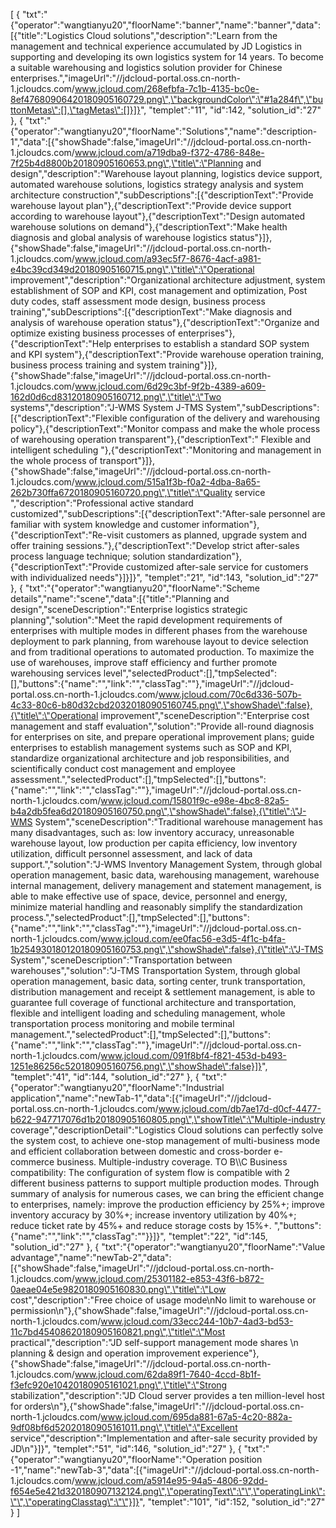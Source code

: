 [
	{
		"txt":"{\"operator\":\"wangtianyu20\",\"floorName\":\"banner\",\"name\":\"banner\",\"data\":[{\"title\":\"Logistics Cloud solutions\",\"description\":\"Learn from the management and technical experience accumulated by JD Logistics in supporting and developing its own logistics system for 14 years. To become a suitable warehousing and logistics solution provider for Chinese enterprises.\",\"imageUrl\":\"//jdcloud-portal.oss.cn-north-1.jcloudcs.com/www.jcloud.com/268efbfa-7c1b-4135-bc0e-8ef47680906420180905160729.png\",\"backgroundColor\":\"#1a284f\",\"buttonMetas\":[],\"tagMetas\":[]}]}",
		"templet":"11",
		"id":142,
		"solution_id":"27"
	},
	{
		"txt":"{\"operator\":\"wangtianyu20\",\"floorName\":\"Solutions\",\"name\":\"description-1\",\"data\":[{\"showShade\":false,\"imageUrl\":\"//jdcloud-portal.oss.cn-north-1.jcloudcs.com/www.jcloud.com/a719dba9-f372-4786-848e-7f25b4d8800b20180905160653.png\",\"title\":\"Planning and design\",\"description\":\"Warehouse layout planning, logistics device support, automated warehouse solutions, logistics strategy analysis and system architecture construction\",\"subDescriptions\":[{\"descriptionText\":\"Provide warehouse layout plan\"},{\"descriptionText\":\"Provide device support according to warehouse layout\"},{\"descriptionText\":\"Design automated warehouse solutions on demand\"},{\"descriptionText\":\"Make health diagnosis and global analysis of warehouse logistics status\"}]},{\"showShade\":false,\"imageUrl\":\"//jdcloud-portal.oss.cn-north-1.jcloudcs.com/www.jcloud.com/a93ec5f7-8676-4acf-a981-e4bc39cd349d20180905160715.png\",\"title\":\"Operational improvement\",\"description\":\"Organizational architecture adjustment, system establishment of SOP and KPI, cost management and optimization, Post duty codes, staff assessment mode design, business process training\",\"subDescriptions\":[{\"descriptionText\":\"Make diagnosis and analysis of warehouse operation status\"},{\"descriptionText\":\"Organize and optimize existing business processes of enterprises\"},{\"descriptionText\":\"Help enterprises to establish a standard SOP system and KPI system\"},{\"descriptionText\":\"Provide warehouse operation training, business process training and system training\"}]},{\"showShade\":false,\"imageUrl\":\"//jdcloud-portal.oss.cn-north-1.jcloudcs.com/www.jcloud.com/6d29c3bf-9f2b-4389-a609-162d0d6cd83120180905160712.png\",\"title\":\"Two systems\",\"description\":\"J-WMS System  J-TMS System\",\"subDescriptions\":[{\"descriptionText\":\"Flexible configuration of the delivery and warehousing policy\"},{\"descriptionText\":\"Monitor compass and make the whole process of warehousing operation transparent\"},{\"descriptionText\":\" Flexible and intelligent scheduling \"},{\"descriptionText\":\"Monitoring and management in the whole process of transport\"}]},{\"showShade\":false,\"imageUrl\":\"//jdcloud-portal.oss.cn-north-1.jcloudcs.com/www.jcloud.com/515a1f3b-f0a2-4dba-8a65-262b730ffa6720180905160720.png\",\"title\":\"Quality service \",\"description\":\"Professional active standard customized\",\"subDescriptions\":[{\"descriptionText\":\"After-sale personnel are familiar with system knowledge and customer information\"},{\"descriptionText\":\"Re-visit customers as planned, upgrade system and offer training sessions.\"},{\"descriptionText\":\"Develop strict after-sales process language technique; solution standardization\"},{\"descriptionText\":\"Provide customized after-sale service for customers with individualized needs\"}]}]}",
		"templet":"21",
		"id":143,
		"solution_id":"27"
	},
	{
		"txt":"{\"operator\":\"wangtianyu20\",\"floorName\":\"Scheme details\",\"name\":\"scene\",\"data\":[{\"title\":\"Planning and design\",\"sceneDescription\":\"Enterprise logistics strategic planning\",\"solution\":\"Meet the rapid development requirements of enterprises with multiple modes in different phases from the warehouse deployment to park planning, from warehouse layout to device selection and from traditional operations to automated production. To maximize the use of warehouses, improve staff efficiency and further promote warehousing services level\",\"selectedProduct\":[],\"tmpSelected\":[],\"buttons\":{\"name\":\"\",\"link\":\"\",\"classTag\":\"\"},\"imageUrl\":\"//jdcloud-portal.oss.cn-north-1.jcloudcs.com/www.jcloud.com/70c6d336-507b-4c33-80c6-b80d32cbd20320180905160745.png\",\"showShade\":false},{\"title\":\"Operational improvement\",\"sceneDescription\":\"Enterprise cost management and staff evaluation\",\"solution\":\"Provide all-round diagnosis for enterprises on site, and prepare operational improvement plans; guide enterprises to establish management systems such as SOP and KPI, standardize organizational architecture and job responsibilities, and scientifically conduct cost management and employee assessment.\",\"selectedProduct\":[],\"tmpSelected\":[],\"buttons\":{\"name\":\"\",\"link\":\"\",\"classTag\":\"\"},\"imageUrl\":\"//jdcloud-portal.oss.cn-north-1.jcloudcs.com/www.jcloud.com/15801f9c-e98e-4bc8-82a5-b4a2db5fea6d20180905160750.png\",\"showShade\":false},{\"title\":\"J-WMS System\",\"sceneDescription\":\"Traditional warehouse management has many disadvantages, such as: low inventory accuracy, unreasonable warehouse layout, low production per capita efficiency, low inventory utilization, difficult personnel assessment, and lack of data support.\",\"solution\":\"J-WMS Inventory Management System, through global operation management, basic data, warehousing management, warehouse internal management, delivery management and statement management, is able to make effective use of space, device, personnel and energy, minimize material handling and reasonably simplify the standardization process.\",\"selectedProduct\":[],\"tmpSelected\":[],\"buttons\":{\"name\":\"\",\"link\":\"\",\"classTag\":\"\"},\"imageUrl\":\"//jdcloud-portal.oss.cn-north-1.jcloudcs.com/www.jcloud.com/ee0fac56-e3d5-4f1c-b4fa-1b254930180120180905160753.png\",\"showShade\":false},{\"title\":\"J-TMS System\",\"sceneDescription\":\"Transportation between warehouses\",\"solution\":\"J-TMS Transportation System, through global operation management, basic data, sorting center, trunk transportation, distribution management and receipt & settlement management, is able to guarantee full coverage of functional architecture and transportation, flexible and intelligent loading and scheduling management, whole transportation process monitoring and mobile terminal management.\",\"selectedProduct\":[],\"tmpSelected\":[],\"buttons\":{\"name\":\"\",\"link\":\"\",\"classTag\":\"\"},\"imageUrl\":\"//jdcloud-portal.oss.cn-north-1.jcloudcs.com/www.jcloud.com/091f8bf4-f821-453d-b493-1251e86256c520180905160756.png\",\"showShade\":false}]}",
		"templet":"41",
		"id":144,
		"solution_id":"27"
	},
	{
		"txt":"{\"operator\":\"wangtianyu20\",\"floorName\":\"Industrial application\",\"name\":\"newTab-1\",\"data\":[{\"imageUrl\":\"//jdcloud-portal.oss.cn-north-1.jcloudcs.com/www.jcloud.com/db7ae17d-d0cf-4477-b622-947717076d1b20180905160805.png\",\"showTitle\":\"Multiple-industry coverage\",\"descriptionDetail\":\"Logistics Cloud solutions can perfectly solve the system cost, to achieve one-stop management of multi-business mode and efficient collaboration between domestic and cross-border e-commerce business. Multiple-industry coverage. TO B\\\\C Business compatibility: The configuration of system flow is compatible with 2 different business patterns to support multiple production modes. Through summary of analysis for numerous cases, we can bring the efficient change to enterprises, namely: improve the production efficiency by  25%+; improve inventory accuracy by  30%+; increase inventory utilization by  40%+; reduce ticket rate by  45%+ and reduce storage costs by  15%+. \",\"buttons\":{\"name\":\"\",\"link\":\"\",\"classTag\":\"\"}}]}",
		"templet":"22",
		"id":145,
		"solution_id":"27"
	},
	{
		"txt":"{\"operator\":\"wangtianyu20\",\"floorName\":\"Value advantage\",\"name\":\"newTab-2\",\"data\":[{\"showShade\":false,\"imageUrl\":\"//jdcloud-portal.oss.cn-north-1.jcloudcs.com/www.jcloud.com/25301182-e853-43f6-b872-0aeae04e5e9820180905160830.png\",\"title\":\"Low cost\",\"description\":\"Free choice of usage mode\\nNo limit to warehouse or permission\\n\"},{\"showShade\":false,\"imageUrl\":\"//jdcloud-portal.oss.cn-north-1.jcloudcs.com/www.jcloud.com/33ecc244-10b7-4ad3-bd53-11c7bd45408620180905160821.png\",\"title\":\"Most practical\",\"description\":\"JD self-support management mode shares \\n planning & design and operation improvement experience\"},{\"showShade\":false,\"imageUrl\":\"//jdcloud-portal.oss.cn-north-1.jcloudcs.com/www.jcloud.com/62da89f1-7640-4ccd-8b1f-f3efc920e10420180905161021.png\",\"title\":\"Strong stabilization\",\"description\":\"JD Cloud server provides a ten million-level host for orders\\n\"},{\"showShade\":false,\"imageUrl\":\"//jdcloud-portal.oss.cn-north-1.jcloudcs.com/www.jcloud.com/695da881-67a5-4c20-882a-9df08bf6d52020180905161011.png\",\"title\":\"Excellent service\",\"description\":\"Implementation and after-sale security provided by JD\\n\"}]}",
		"templet":"51",
		"id":146,
		"solution_id":"27"
	},
	{
		"txt":"{\"operator\":\"wangtianyu20\",\"floorName\":\"Operation position -1\",\"name\":\"newTab-3\",\"data\":[{\"imageUrl\":\"//jdcloud-portal.oss.cn-north-1.jcloudcs.com/www.jcloud.com/a5914e95-94a5-4806-92dd-f654e5e421d320180907132124.png\",\"operatingText\":\"\",\"operatingLink\":\"\",\"operatingClasstag\":\"\"}]}",
		"templet":"101",
		"id":152,
		"solution_id":"27"
	}
]